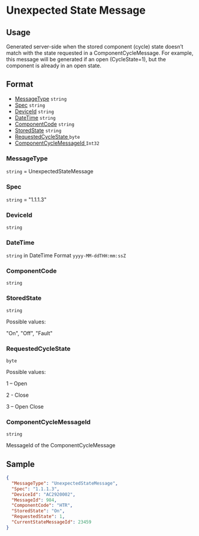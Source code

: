 # Unexpected State Message
## Usage
Generated server-side when the stored component (cycle) state doesn’t match with the state requested in a ComponentCycleMessage. For example, this message will be generated if an open (CycleState=1), but the component is already in an open state.

## Format
* [MessageType](#messagetype) ```string```
* [Spec](#spec) ```string```
* [DeviceId](#deviceid) ```string```
* [DateTime](#datetime) ```string```
* [ComponentCode](#componentcode) ```string```
* [StoredState](#sourcemessageid) ```string```
* [RequestedCycleState ](#sourcemessagetype) ```byte```
* [ComponentCycleMessageId ](#componentcyclemessageid) ```Int32```

### MessageType
```string``` = UnexpectedStateMessage
### Spec
```string``` = "1.1.1.3"
### DeviceId
```string``` 
### DateTime
```string``` in DateTime Format ```yyyy-MM-ddTHH:mm:ssZ```
### ComponentCode
```string``` 
### StoredState
```string```

Possible values:

  "On", "Off", "Fault"
### RequestedCycleState
```byte```

Possible values:

  1 – Open

  2 - Close
  
  3 – Open Close

### ComponentCycleMessageId
```string``` 

MessageId of the ComponentCycleMessage

## Sample
```JSON
{
  "MessageType": "UnexpectedStateMessage",
  "Spec": "1.1.1.3",
  "DeviceId": "AC2920002",
  "MessageId": 984,
  "ComponentCode": "HTR",
  "StoredState": "On",
  "RequestedState": 1,
  "CurrentStateMessageId": 23459
}
```